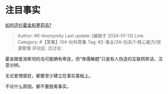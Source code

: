 # 注目事实
[如何评价霍金和萝莉岛?](https://www.zhihu.com/question/638166116/answer/3360241904)

> Author: #0-Anonymity
> Last update: [编辑于 2024-01-13]
> Link:
> Category: #【答集】/04-社科答集 
> Tag: #2-事业/2A-功夫/1-核心能力/信源管理 
> 评论区:
> 泛讨论:

霍金跟爱泼斯坦的岛可能确有牵连，但“侏儒解题”只是有人伪造的互联网笑话，注意分辨。

无论爱憎褒贬，都要至少建立在事实基础上。

不论什么原因，都不要脱离事实。

